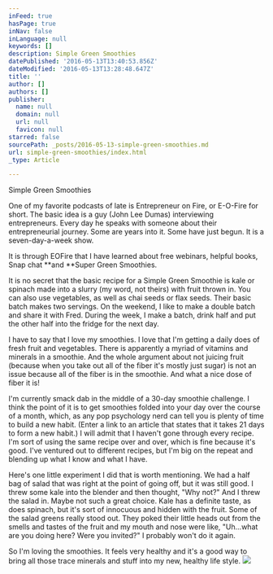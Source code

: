 ```yaml
---
inFeed: true
hasPage: true
inNav: false
inLanguage: null
keywords: []
description: Simple Green Smoothies
datePublished: '2016-05-13T13:40:53.856Z'
dateModified: '2016-05-13T13:28:48.647Z'
title: ''
author: []
authors: []
publisher:
  name: null
  domain: null
  url: null
  favicon: null
starred: false
sourcePath: _posts/2016-05-13-simple-green-smoothies.md
url: simple-green-smoothies/index.html
_type: Article

---
```

Simple Green Smoothies

One of my favorite podcasts of late is Entrepreneur on Fire, or E-O-Fire for short. The basic idea is a guy (John Lee Dumas) interviewing entrepreneurs. Every day he speaks with someone about their entrepreneurial journey. Some are years into it. Some have just begun. It is a seven-day-a-week show.

It is through EOFire that I have learned about free webinars, helpful books, Snap chat **and **Super Green Smoothies.

It is no secret that the basic recipe for a Simple Green Smoothie is kale or spinach made into a slurry (my word, not theirs) with fruit thrown in. You can also use vegetables, as well as chai seeds or flax seeds. Their basic batch makes two servings. On the weekend, I like to make a double batch and share it with Fred. During the week, I make a batch, drink half and put the other half into the fridge for the next day.

I have to say that I love my smoothies. I love that I'm getting a daily does of fresh fruit and vegetables. There is apparently a myriad of vitamins and minerals in a smoothie. And the whole argument about not juicing fruit (because when you take out all of the fiber it's mostly just sugar) is not an issue because all of the fiber is in the smoothie. And what a nice dose of fiber it is!

I'm currently smack dab in the middle of a 30-day smoothie challenge. I think the point of it is to get smoothies folded into your day over the course of a month, which, as any pop psychology nerd can tell you is plenty of time to build a new habit. (Enter a link to an article that states that it takes 21 days to form a new habit.) I will admit that I haven't gone through every recipe. I'm sort of using the same recipe over and over, which is fine because it's good. I've ventured out to different recipes, but I'm big on the repeat and blending up what I know and what I have.

Here's one little experiment I did that is worth mentioning. We had a half bag of salad that was right at the point of going off, but it was still good. I threw some kale into the blender and then thought, "Why not?" And I threw the salad in. Maybe not such a great choice. Kale has a definite taste, as does spinach, but it's sort of innocuous and hidden with the fruit. Some of the salad greens really stood out. They poked their little heads out from the smells and tastes of the fruit and my mouth and nose were like, "Uh...what are you doing here? Were you invited?" I probably won't do it again.

So I'm loving the smoothies. It feels very healthy and it's a good way to bring all those trace minerals and stuff into my new, healthy life style.
![](https://the-grid-user-content.s3-us-west-2.amazonaws.com/16520c9f-a810-47bc-b397-5140a68ddcf0.jpg)